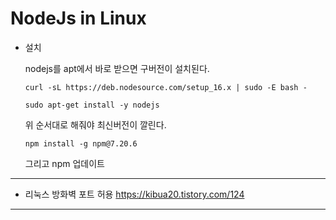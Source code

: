 # NodeJs in Linux

- 설치

    nodejs를 apt에서 바로 받으면 구버전이 설치된다.

    ```
    curl -sL https://deb.nodesource.com/setup_16.x | sudo -E bash - 

    sudo apt-get install -y nodejs
    ```
    위 순서대로 해줘야 최신버전이 깔린다.
    
    ```
    npm install -g npm@7.20.6
    ```
    그리고 npm 업데이트

___

- 리눅스 방화벽 포트 허용
    https://kibua20.tistory.com/124

___